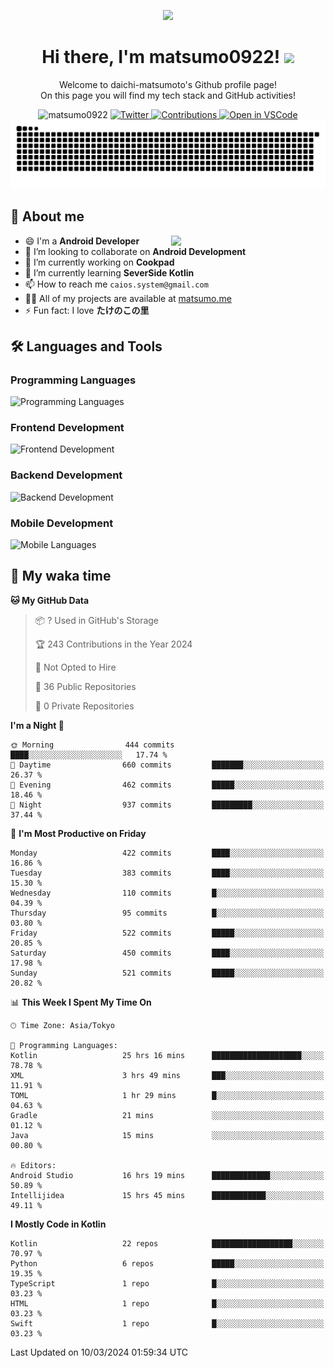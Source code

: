 <p align="center"><img src="https://capsule-render.vercel.app/api?type=waving&color=gradient&height=300&section=header&text=Hi%20I%27m%20matsumo&fontSize=90&animation=fadeIn&fontAlignY=38&desc=Welcome%20to%20daichi-matsumoto%27s%20GitHub%20profile%20&descAlignY=55&descAlign=62"></p>

<h1 align="center">Hi there, I'm matsumo0922! <img src="https://media.giphy.com/media/hvRJCLFzcasrR4ia7z/giphy.gif" width="32"></h1>

<p align="center">
Welcome to daichi-matsumoto's Github profile page!<br>
On this page you will find my tech stack and GitHub activities!
</p>

<div align="center">
  <img src="https://komarev.com/ghpvc/?username=matsumo0922&label=Profile%20views&color=ac3726&style=flat" alt="matsumo0922" />
  <a href="https://twitter.com/matsumo0922">
    <img src="https://badgen.net/badge/twitter/@matsumo0922?icon=twitter" alt="Twitter" />
  </a>
  <a href="https://qiita.com/CAIOS">
    <img src="https://badgen.org/img/qiita/CAIOS/contributions?style=flat" alt="Contributions" />
  </a>
  <a href="https://open.vscode.dev/matsumo0922/matsumo0922">
    <img alt="Open in VSCode" src="https://img.shields.io/static/v1?logo=visualstudiocode&label=&message=Open%20in%20Visual%20Studio%20Code&labelColor=2c2c32&color=007acc&logoColor=007acc" />
  </a>
</div>

<picture>
  <source media="(prefers-color-scheme: dark)" srcset="./resources/github-contribution-grid-snake-dark.svg" />
  <source media="(prefers-color-scheme: light)" srcset="./resources/github-contribution-grid-snake-light.svg" />
  <img alt="github-snake" src="./resources/github-contribution-grid-snake-light.svg" />
</picture>

## 📝 About me

<picture>
  <source media="(prefers-color-scheme: dark)" srcset="https://github-readme-stats.vercel.app/api?username=matsumo0922&show_icons=true&locale=en&theme=dark" />
  <source media="(prefers-color-scheme: light)" srcset="https://github-readme-stats.vercel.app/api?username=matsumo0922&show_icons=true&locale=en&theme=default" />
  <img align="right" width="49%" src="https://github-readme-stats.vercel.app/api?username=matsumo0922&show_icons=true&locale=en&theme=default" />
</picture>

- 😄 I'm a **Android Developer**
- 👯 I’m looking to collaborate on **Android Development**
- 🔭 I’m currently working on **Cookpad**
- 🌱 I’m currently learning **SeverSide Kotlin**
- 📫 How to reach me `caios.system@gmail.com`
- 👨‍💻 All of my projects are available at [matsumo.me](matsumo.me)
- ⚡ Fun fact: I love **たけのこの里**

## 🛠️ Languages and Tools

### Programming Languages
![Programming Languages](https://skillicons.dev/icons?i=kotlin,java,c,cpp,ruby,py,md)

### Frontend Development
![Frontend Development](https://skillicons.dev/icons?i=kotlin,next,react,html,css)

### Backend Development
![Backend Development](https://skillicons.dev/icons?i=kotlin,graphql,rails,redis,nodejs)

### Mobile Development
![Mobile Languages](https://skillicons.dev/icons?i=kotlin,ktor)

## 📌 My waka time
<!--START_SECTION:waka-->
**🐱 My GitHub Data** 

> 📦 ? Used in GitHub's Storage 
 > 
> 🏆 243 Contributions in the Year 2024
 > 
> 🚫 Not Opted to Hire
 > 
> 📜 36 Public Repositories 
 > 
> 🔑 0 Private Repositories 
 > 
**I'm a Night 🦉** 

```text
🌞 Morning                444 commits         ████░░░░░░░░░░░░░░░░░░░░░   17.74 % 
🌆 Daytime                660 commits         ███████░░░░░░░░░░░░░░░░░░   26.37 % 
🌃 Evening                462 commits         █████░░░░░░░░░░░░░░░░░░░░   18.46 % 
🌙 Night                  937 commits         █████████░░░░░░░░░░░░░░░░   37.44 % 
```
📅 **I'm Most Productive on Friday** 

```text
Monday                   422 commits         ████░░░░░░░░░░░░░░░░░░░░░   16.86 % 
Tuesday                  383 commits         ████░░░░░░░░░░░░░░░░░░░░░   15.30 % 
Wednesday                110 commits         █░░░░░░░░░░░░░░░░░░░░░░░░   04.39 % 
Thursday                 95 commits          █░░░░░░░░░░░░░░░░░░░░░░░░   03.80 % 
Friday                   522 commits         █████░░░░░░░░░░░░░░░░░░░░   20.85 % 
Saturday                 450 commits         ████░░░░░░░░░░░░░░░░░░░░░   17.98 % 
Sunday                   521 commits         █████░░░░░░░░░░░░░░░░░░░░   20.82 % 
```


📊 **This Week I Spent My Time On** 

```text
🕑︎ Time Zone: Asia/Tokyo

💬 Programming Languages: 
Kotlin                   25 hrs 16 mins      ████████████████████░░░░░   78.78 % 
XML                      3 hrs 49 mins       ███░░░░░░░░░░░░░░░░░░░░░░   11.91 % 
TOML                     1 hr 29 mins        █░░░░░░░░░░░░░░░░░░░░░░░░   04.63 % 
Gradle                   21 mins             ░░░░░░░░░░░░░░░░░░░░░░░░░   01.12 % 
Java                     15 mins             ░░░░░░░░░░░░░░░░░░░░░░░░░   00.80 % 

🔥 Editors: 
Android Studio           16 hrs 19 mins      █████████████░░░░░░░░░░░░   50.89 % 
Intellijidea             15 hrs 45 mins      ████████████░░░░░░░░░░░░░   49.11 % 
```

**I Mostly Code in Kotlin** 

```text
Kotlin                   22 repos            ██████████████████░░░░░░░   70.97 % 
Python                   6 repos             █████░░░░░░░░░░░░░░░░░░░░   19.35 % 
TypeScript               1 repo              █░░░░░░░░░░░░░░░░░░░░░░░░   03.23 % 
HTML                     1 repo              █░░░░░░░░░░░░░░░░░░░░░░░░   03.23 % 
Swift                    1 repo              █░░░░░░░░░░░░░░░░░░░░░░░░   03.23 % 
```




 Last Updated on 10/03/2024 01:59:34 UTC
<!--END_SECTION:waka-->
